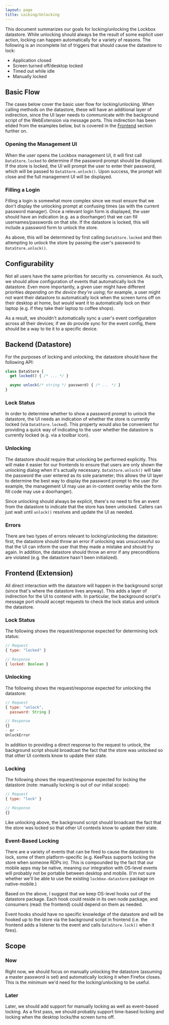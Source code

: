 ```yaml
---
layout: page
title: Locking/Unlocking
---
```


This document summarizes our goals for locking/unlocking the Lockbox
datastore. While unlocking should always be the result of some explicit user
action, locking can happen automatically for a variety of reasons. The following
is an incomplete list of triggers that should cause the datastore to lock:

* Application closed
* Screen turned off/desktop locked
* Timed out while idle
* Manually locked

## Basic Flow

The cases below cover the basic user flow for locking/unlocking. When calling
methods on the datastore, these will have an additional layer of indirection,
since the UI layer needs to communicate with the background script of the
WebExtension via message ports. This indirection has been elided from the
examples below, but is covered in the [Frontend](#frontend-extension) section
further on.

### Opening the Management UI

When the user opens the Lockbox management UI, it will first call
`DataStore.locked` to determine if the password prompt should be displayed. If
the store is locked, the UI will prompt the user to enter their password, which
will be passed to `DataStore.unlock()`.  Upon success, the prompt will close and
the full management UI will be displayed.

### Filling a Login

Filling a login is somewhat more complex since we must ensure that we don't
display the unlocking prompt at confusing times (as with the current password
manager). Once a relevant login form is displayed, the user should have an
indication (e.g. as a doorhanger) that we can fill usernames/passwords on that
site. If the datastore is locked, this will include a password form to unlock
the store.

As above, this will be determined by first calling `DataStore.locked` and then
attempting to unlock the store by passing the user's password to
`DataStore.unlock()`.

## Configurability

Not all users have the same priorities for security vs. convenience. As such, we
should allow configuration of events that automatically lock the datastore. Even
more importantly, a given user might have different priorities *depending on the
device they're using*; for example, a user might not want their datastore to
automatically lock when the screen turns off on their desktop at home, but
*would* want it to automatically lock on their laptop (e.g. if they take
their laptop to coffee shops).

As a result, we shouldn't automatically sync a user's event configuration across
all their devices; if we do provide sync for the event config, there should be a
way to tie it to a specific device.

## Backend (Datastore)

For the purposes of locking and unlocking, the datastore should have the
following API:

```js
class DataStore {
  get locked() { /* ... */ }

  async unlock(/* string */ password) { /* ... */ }
}
```

### Lock Status

In order to determine whether to show a password prompt to unlock the datastore,
the UI needs an indication of whether the store is currently locked (via
`DataStore.locked`). This property would also be convenient for providing a
quick way of indicating to the user whether the datastore is currently locked
(e.g. via a toolbar icon).

### Unlocking

The datastore should require that unlocking be performed explicitly. This will
make it easier for our frontends to ensure that users are only shown the
unlocking dialog when it's actually necessary. `DataStore.unlock()` will take
the password the user entered as its sole parameter; this allows the UI layer to
determine the best way to display the password prompt to the user (for example,
the management UI may use an in-content overlay while the form fill code may use
a doorhanger).

Since unlocking should always be explicit, there's no need to fire an event from
the datastore to indicate that the store has been unlocked. Callers can just
wait until `unlock()` resolves and update the UI as needed.

### Errors

There are two types of errors relevant to locking/unlocking the datastore:
first, the datastore should throw an error if unlocking was unsuccessful so that
the UI can inform the user that they made a mistake and should try again. In
addition, the datastore should throw an error if any preconditions are violated
(e.g. the datastore hasn't been initialized).

## Frontend (Extension)

All direct interaction with the datastore will happen in the background script
(since that's where the datastore lives anyway). This adds a layer of
indirection for the UI to contend with. In particular, the background script's
message port should accept requests to check the lock status and unlock the
datastore.

### Lock Status

The following shows the request/response expected for determining lock status:

```js
// Request
{ type: "locked" }

// Response
{ locked: Boolean }
```

### Unlocking

The following shows the request/response expected for unlocking the datastore:

```js
// Request
{ type: "unlock",
  password: String }

// Response
{}
- or -
UnlockError
```

In addition to providing a direct response to the request to unlock, the
background script should broadcast the fact that the store was unlocked so that
other UI contexts know to update their state.

### Locking

The following shows the request/response expected for locking the datastore
(note: manually locking is out of our initial scope):

```js
// Request
{ type: "lock" }

// Response
{}
```

Like unlocking above, the background script should broadcast the fact that the
store was locked so that other UI contexts know to update their state.

### Event-Based Locking

There are a variety of events that can be fired to cause the datastore to lock,
some of them platform-specific (e.g. KeePass supports locking the store when
someone RDPs in). This is compounded by the fact that our mobile apps may be
native, meaning our integration with OS-level events will probably not be
portable between desktop and mobile. (I'm not sure whether we'll be able to use
the existing `lockbox-datastore` package on native-mobile.)

Based on the above, I suggest that we keep OS-level hooks out of the datastore
package. Each hook could reside in its own node package, and consumers (read:
the frontend) could depend on them as needed.

Event hooks should have no specific knowledge of the datastore and will be
hooked up to the store via the background script in frontend (i.e. the frontend
adds a listener to the event and calls `DataStore.lock()` when it fires).

## Scope

### Now

Right now, we should focus on manually unlocking the datastore (assuming a
master password is set) and automatically locking it when Firefox closes. This
is the minimum we'd need for the locking/unlocking to be useful.

### Later

Later, we should add support for manually locking as well as event-based
locking. As a first pass, we should probably support time-based locking and
locking when the desktop locks/the screen turns off.

